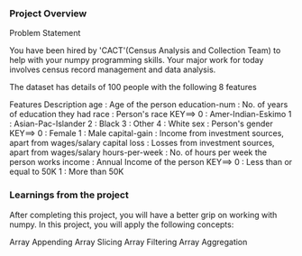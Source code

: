 ### Project Overview

 
Problem Statement

You have been hired by 'CACT'(Census Analysis and Collection Team) to help with your numpy programming skills. Your major work for today involves census record management and data analysis.

The dataset has details of 100 people with the following 8 features

Features Description age : Age of the person education-num : No. of years of education they had race : Person's race KEY==> 0 : Amer-Indian-Eskimo 1 : Asian-Pac-Islander 2 : Black 3 : Other 4 : White sex : Person's gender KEY==> 0 : Female 1 : Male capital-gain : Income from investment sources, apart from wages/salary capital loss : Losses from investment sources, apart from wages/salary hours-per-week : No. of hours per week the person works income : Annual Income of the person KEY==> 0 : Less than or equal to 50K 1 : More than 50K


### Learnings from the project

 After completing this project, you will have a better grip on working with numpy. In this project, you will apply the following concepts:

Array Appending Array Slicing Array Filtering Array Aggregation


